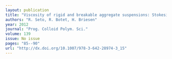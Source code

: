 ```yaml
---
layout: publication
title: "Viscosity of rigid and breakable aggregate suspensions: Stokesian Dynamics for rigid aggregates"
authors: "R. Seto, R. Botet, H. Briesen"
year: 2012
journal: "Prog. Colloid Polym. Sci."
volume: 139
issue: No issue
pages: "85--90"
url: "http://dx.doi.org/10.1007/978-3-642-28974-3_15"
---
```

